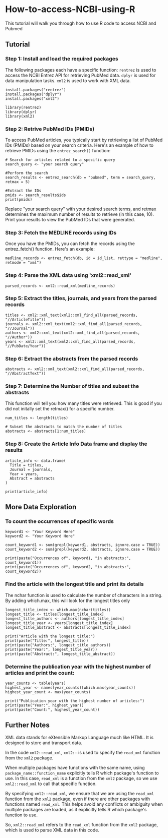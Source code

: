 # How-to-access-NCBI-using-R
This tutorial will walk you through how to use R code to access NCBI and Pubmed
## Tutorial
### Step 1: Install and load the required packages
The following packages each have a specific function:
  ```rentrez``` is used to access the NCBI Entrez API for retrieving PubMed data.
  ```dplyr``` is used for data manipulation tasks.
  ```xml2``` is used to work with XML data.
```
install.packages("rentrez")
install.packages("dplyr")
install.packages("xml2")

library(rentrez)
library(dplyr)
library(xml2)
```

### Step 2: Retrive PubMed IDs (PMIDs)
To access PubMed articles, you typically start by retrieving a list of PubMed IDs (PMIDs) based on your search criteria. Here's an example of how to retrieve PMIDs using the ```entrez_search()``` function:
```
# Search for articles related to a specific query
search_query <- "your search query"

#Perform the search
search_results <- entrez_search(db = "pubmed", term = search_query, retmax = 5)

#Extract the IDs
pmids <- search_results$ids
print(pmids)
```
Replace "your search query" with your desired search terms, and retmax determines the maximum number of results to retrieve (in this case, 10). Print your results to view the PubMed IDs that were generated.
### Step 3: Fetch the MEDLINE records using IDs
Once you have the PMIDs, you can fetch the records using the entrez_fetch() function. Here's an example:
```
medline_records <- entrez_fetch(db, id = id_list, rettype = "medline", retmode = "xml")
```
### Step 4: Parse the XML data using 'xml2::read_xml'
```
parsed_records <- xml2::read_xml(medline_records)
```
### Step 5: Extract the titles, journals, and years from the parsed records
```
titles <- xml2::xml_text(xml2::xml_find_all(parsed_records, "//ArticleTitle"))
journals <- xml2::xml_text(xml2::xml_find_all(parsed_records, "//Journal"))
authors <- xml2::xml_text(xml2::xml_find_all(parsed_records, "//Author"))
years <- xml2::xml_text(xml2::xml_find_all(parsed_records, "//PubDate/Year"))
```
### Step 6: Extract the abstracts from the parsed records
```
abstracts <- xml2::xml_text(xml2::xml_find_all(parsed_records, "//AbstractText"))
```
### Step 7: Determine the Number of titles and subset the abstracts
This function will tell you how many titles were retrieved. This is good if you did not initally set the retmax() for a specific number.
```
num_titles <- length(titles)

# Subset the abstracts to match the number of titles
abstracts <- abstracts[1:num_titles]
```
### Step 8: Create the Article Info Data frame and display the results
```
article_info <- data.frame(
  Title = titles,
  Journal = journals,
  Year = years,
  Abstract = abstracts
)

print(article_info)
```

## More Data Exploration
### To count the occurrences of specific words
```
keyword1 <- "Your Keyword Here"
keyword2 <- "Your Keyword Here"

count_keyword1 <- sum(grepl(keyword1, abstracts, ignore.case = TRUE))
count_keyword2 <- sum(grepl(keyword2, abstracts, ignore.case = TRUE))

print(paste("Occurrences of", keyword1, "in abstracts:", count_keyword1))
print(paste("Occurrences of", keyword2, "in abstracts:", count_keyword2))
```
### Find the article with the longest title and print its details
The nchar function is used to calculate the number of characters in a string. By adding which.max, this will look for the longest titles only
```
longest_title_index <- which.max(nchar(titles))
longest_title <- titles[longest_title_index]
longest_title_authors <- authors[longest_title_index]
longest_title_year <- years[longest_title_index]
longest_title_abstract <- abstracts[longest_title_index]

print("Article with the longest title:")
print(paste("Title:", longest_title))
print(paste("Authors:", longest_title_authors))
print(paste("Year:", longest_title_year))
print(paste("Abstract:", longest_title_abstract))
```
### Determine the publication year with the highest number of articles and print the count:
```
year_counts <- table(years)
highest_year <- names(year_counts)[which.max(year_counts)]
highest_year_count <- max(year_counts)

print("Publication year with the highest number of articles:")
print(paste("Year:", highest_year))
print(paste("Count:", highest_year_count))
```
## Further Notes
XML data stands for eXtensible Markup Language much like HTML. It is designed to store and transport data.

In the code `xml2::read_xml`, `xml2::` is used to specify the `read_xml` function from the `xml2` package.

When multiple packages have functions with the same name, using `package_name::function_name` explicitly tells R which package's function to use. In this case, `read_xml` is a function from the `xml2` package, so we use `xml2::read_xml` to call that specific function.

By specifying `xml2::read_xml`, we ensure that we are using the `read_xml` function from the `xml2` package, even if there are other packages with functions named `read_xml`. This helps avoid any conflicts or ambiguity when multiple packages are loaded, as it explicitly tells R which package's function to use.

So, `xml2::read_xml` refers to the `read_xml` function from the `xml2` package, which is used to parse XML data in this code.
